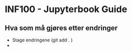 # INF100 - Jupyterbook Guide


## Hva som må gjøres etter endringer

* Stage endringene (git add . )
* 